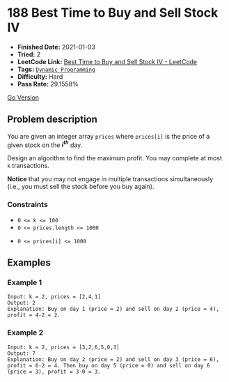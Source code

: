 # 188 Best Time to Buy and Sell Stock IV

- **Finished Date:** 2021-01-03
- **Tried:** 2
- **LeetCode Link:** [Best Time to Buy and Sell Stock IV - LeetCode](https://leetcode.com/problems/best-time-to-buy-and-sell-stock-iv/)
- **Tags:** [`Dynamic Programming`](https://leetcode.com/tag/dynamic-programming/)
- **Difficulty:** Hard
- **Pass Rate:** 29.1558%

[Go Version](../Go/188_Best_Time_to_Buy_and_Sell_Stock_IV/main.go)

## Problem description

You are given an integer array `prices` where `prices[i]` is the price of a given stock on the ***i<sup>th</sup>*** day.

Design an algorithm to find the maximum profit. You may complete at most `k` transactions.

**Notice** that you may not engage in multiple transactions simultaneously (i.e., you must sell the stock before you buy again).

### Constraints

- `0 <= k <= 100`
- `0 <= prices.length <= 1000`
* `0 <= prices[i] <= 1000`

## Examples

### Example 1

```
Input: k = 2, prices = [2,4,1]
Output: 2
Explanation: Buy on day 1 (price = 2) and sell on day 2 (price = 4), profit = 4-2 = 2.
```

### Example 2

```
Input: k = 2, prices = [3,2,6,5,0,3]
Output: 7
Explanation: Buy on day 2 (price = 2) and sell on day 3 (price = 6), profit = 6-2 = 4. Then buy on day 5 (price = 0) and sell on day 6 (price = 3), profit = 3-0 = 3.
```
